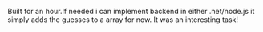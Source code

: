Built for an hour.If needed i can implement backend in either .net/node.js it simply adds the guesses to a array for now. It was an interesting task!
